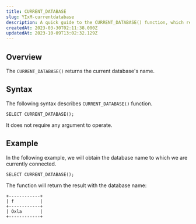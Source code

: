 ```yaml
---
title: CURRENT_DATABASE
slug: YIxM-currentdatabase
description: A quick guide to the CURRENT_DATABASE() function, which returns the current database's name, complete with syntax and an example.
createdAt: 2023-03-30T02:11:38.000Z
updatedAt: 2023-10-09T13:02:32.129Z
---
```


## **Overview**

The `CURRENT_DATABASE()` returns the current database's name.&#x20;

## **Syntax**

The following syntax describes `CURRENT_DATABASE()` function.

```pgsql
SELECT CURRENT_DATABASE();
```

It does not require any argument to operate.

## **Example**

In the following example, we will obtain the database name to which we are currently connected. 

```pgsql
SELECT CURRENT_DATABASE();
```

The function will return the result with the database name:

```pgsql
+------------+
| f          |
+------------+
| Oxla       |
+------------+
```

